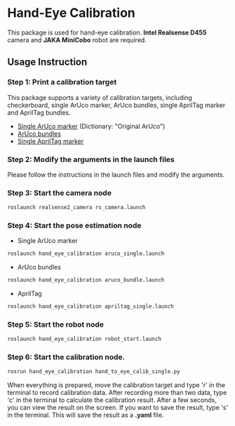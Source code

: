 # Hand-Eye Calibration

This package is used for hand-eye calibration. **Intel Realsense D455** camera and **JAKA MiniCobo** robot are required.

## Usage Instruction

### Step 1: Print a calibration target
This package supports a variety of calibration targets, including checkerboard, single ArUco marker, ArUco bundles, single AprilTag marker and AprilTag bundles.
- [Single ArUco marker](https://chev.me/arucogen/) (Dictionary: "Original ArUco")
- [ArUco bundles](https://github.com/HenryWJL/hand_eye_calibration/blob/main/scripts/generate_aruco_bundles.py)
- [Single AprilTag marker](https://github.com/AprilRobotics/apriltag-imgs)

### Step 2: Modify the arguments in the launch files
Please follow the instructions in the launch files and modify the arguments. 

### Step 3: Start the camera node
```bash
roslaunch realsense2_camera rs_camera.launch
```
### Step 4: Start the pose estimation node
- Single ArUco marker
```bash
roslaunch hand_eye_calibration aruco_single.launch
```
- ArUco bundles
```bash
roslaunch hand_eye_calibration aruco_bundle.launch
```
- AprilTag
```bash
roslaunch hand_eye_calibration apriltag_single.launch
```
### Step 5: Start the robot node
```bash
roslaunch hand_eye_calibration robot_start.launch
```
### Step 6: Start the calibration node. 
```bash
rosrun hand_eye_calibration hand_to_eye_calib_single.py
```
When everything is prepared, move the calibration target and type 'r' in the terminal to record calibration data. After recording more than two data, type 'c' in the terminal to calculate the calibration result. After a few seconds, you can view the result on the screen. If you want to save the result, type 's' in the terminal. This will save the result as a **.yaml** file.
